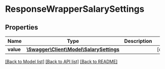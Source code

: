 # ResponseWrapperSalarySettings

## Properties
Name | Type | Description | Notes
------------ | ------------- | ------------- | -------------
**value** | [**\Swagger\Client\Model\SalarySettings**](SalarySettings.md) |  | [optional] 

[[Back to Model list]](../../README.md#documentation-for-models) [[Back to API list]](../../README.md#documentation-for-api-endpoints) [[Back to README]](../../README.md)

